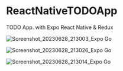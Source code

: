# ReactNativeTODOApp
TODO App. with Expo React Native &amp; Redux



![Screenshot_20230628_213003_Expo Go](https://github.com/mfardogan/ReactNativeTODOApp/assets/23241672/9bb57adf-42f6-4ad0-86f2-aa7d9c7cb7ff)

![Screenshot_20230628_213026_Expo Go](https://github.com/mfardogan/ReactNativeTODOApp/assets/23241672/a1a1d9dc-d964-43ae-a183-632b591dc963)

![Screenshot_20230628_213014_Expo Go](https://github.com/mfardogan/ReactNativeTODOApp/assets/23241672/eaaeec58-829d-4416-820e-e4df1c1b8626)
